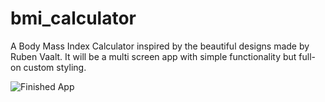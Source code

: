 # bmi_calculator

A Body Mass Index Calculator inspired by the beautiful designs made by Ruben Vaalt. 
It will be a multi screen app with simple functionality but full-on custom styling.

![Finished App](demo/bmi-calc-demo.gif)
